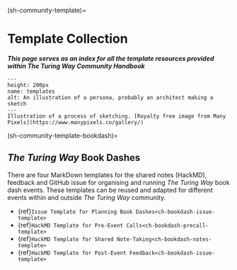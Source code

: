 (sh-community-template)=
# Template Collection

***This page serves as an index for all the template resources provided within The Turing Way Community Handbook***

```{figure} ../figures/templates.png
---
height: 200px
name: templates
alt: An illustration of a persona, probably an architect making a sketch
---
Illustration of a process of sketching. [Royalty free image from Many Pixels](https://www.manypixels.co/gallery/)
```

(sh-community-template-bookdash)=
## _The Turing Way_ Book Dashes

There are four MarkDown templates for the shared notes (HackMD), feedback and GitHub issue for organising and running _The Turing Way_ book dash events.
These templates can be reused and adapted for different events within and outside _The Turing Way_ community.

- {ref}`Issue Template for Planning Book Dashes<ch-bookdash-issue-template>`
- {ref}`HackMD Template for Pre-Event Calls<ch-bookdash-precall-template>`
- {ref}`HackMD Template for Shared Note-Taking<ch-bookdash-notes-template>`
- {ref}`HackMD Template for Post-Event Feedback<ch-bookdash-issue-template>`
